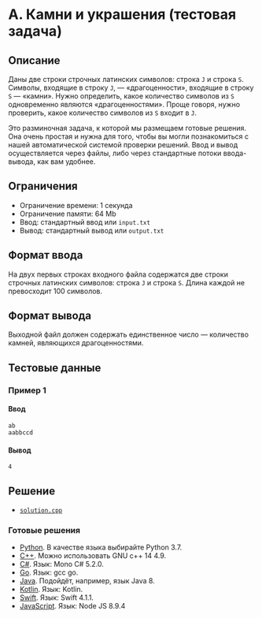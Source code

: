 # A. Камни и украшения (тестовая задача)

## Описание
Даны две строки строчных латинских символов: строка `J` и строка `S`. Символы,
входящие в строку `J`, — «драгоценности», входящие в строку `S` — «камни».
Нужно определить, какое количество символов из `S` одновременно являются
«драгоценностями». Проще говоря, нужно проверить, какое количество символов
из `S` входит в `J`.

Это разминочная задача, к которой мы размещаем готовые решения. Она очень
простая и нужна для того, чтобы вы могли познакомиться с нашей автоматической
системой проверки решений. Ввод и вывод осуществляется через файлы, либо через
стандартные потоки ввода-вывода, как вам удобнее.

## Ограничения
- Ограничение времени: 1 секунда
- Ограничение памяти: 64 Mb
- Ввод: стандартный ввод или `input.txt`
- Вывод: стандартный вывод или `output.txt`

## Формат ввода
На двух первых строках входного файла содержатся две строки строчных латинских
символов: строка `J` и строка `S`. Длина каждой не превосходит 100 символов.

## Формат вывода
Выходной файл должен содержать единственное число — количество камней,
являющихся драгоценностями.

## Тестовые данные
### Пример 1
#### Ввод
```
ab
aabbccd
```
#### Вывод
```
4
```

## Решение
- [`solution.cpp`](solution.cpp)

### Готовые решения
- [Python](https://pastebin.com/d9xet5Xe). В качестве языка выбирайте Python 3.7.
- [C++](https://pastebin.com/e5wMVV1u). Можно использовать GNU c++ 14 4.9.
- [C#](https://pastebin.com/UZU4iCB0). Язык: Mono C# 5.2.0.
- [Go](https://pastebin.com/vjVezxTg). Язык: gcc go.
- [Java](https://pastebin.com/SbLfafuv). Подойдёт, например, язык Java 8.
- [Kotlin](https://pastebin.com/Ruj3W2Er). Язык: Kotlin.
- [Swift](https://pastebin.com/Jh5PPwM6). Язык: Swift 4.1.1.
- [JavaScript](https://pastebin.com/B5YhwWFK). Язык: Node JS 8.9.4
